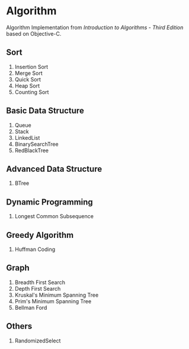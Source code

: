 Algorithm
===============

Algorithm Implementation from _Introduction to Algorithms - Third Edition_ based on Objective-C.

## Sort
1. Insertion Sort
2. Merge Sort
3. Quick Sort
4. Heap Sort
5. Counting Sort

## Basic Data Structure
1. Queue
2. Stack
3. LinkedList
4. BinarySearchTree
5. RedBlackTree

## Advanced Data Structure
1. BTree

## Dynamic Programming
1. Longest Common Subsequence

## Greedy Algorithm
1. Huffman Coding

## Graph
1. Breadth First Search
2. Depth First Search
3. Kruskal's Minimum Spanning Tree
4. Prim's Minimum Spanning Tree
5. Bellman Ford

## Others
1. RandomizedSelect
